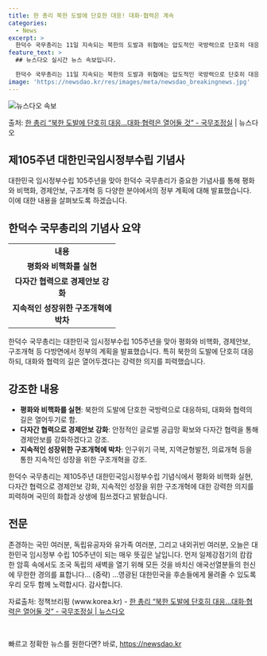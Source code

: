 ```yaml
---
title: 한 총리 북한 도발에 단호한 대응! 대화·협력은 계속
categories:
  - News
excerpt: >
  한덕수 국무총리는 11일 지속되는 북한의 도발과 위협에는 압도적인 국방력으로 단호히 대응하되, 대화와 협력의…
feature_text: >
  ## 뉴스다오 실시간 뉴스 속보입니다.

  한덕수 국무총리는 11일 지속되는 북한의 도발과 위협에는 압도적인 국방력으로 단호히 대응하되, 대화와 협력의…
image: 'https://newsdao.kr/res/images/meta/newsdao_breakingnews.jpg'
---
```


![뉴스다오 속보](https://newsdao.kr/res/images/meta/newsdao_breakingnews.jpg)

<p>출처: <a href="https://newsdao.kr/3570" rel="dofollow">한 총리 “북한 도발에 단호히 대응…대화·협력은 열어둘 것”   - 국무조정실</a> | 뉴스다오</p>

<h2 data-ke-size="size26">제105주년 대한민국임시정부수립 기념사</h2>
<p data-ke-size="size16">대한민국 임시정부수립 105주년을 맞아 한덕수 국무총리가 중요한 기념사를 통해 평화와 비핵화, 경제안보, 구조개혁 등 다양한 분야에서의 정부 계획에 대해 발표했습니다. 이에 대한 내용을 살펴보도록 하겠습니다.</p>

<h2 data-ke-size="size24">한덕수 국무총리의 기념사 요약</h2>

<table>
	<tr>
		<td style="text-align: center; width: 200px;"><b>내용</b></td>
	</tr>
	<tr>
		<td style="text-align: center; height: 17px;"><b>평화와 비핵화를 실현</b></td>
	</tr>
	<tr>
		<td style="text-align: center; height: 17px;"><b>다자간 협력으로 경제안보 강화</b></td>
	</tr>
	<tr>
		<td style="text-align: center; height: 17px;"><b>지속적인 성장위한 구조개혁에 박차</b></td>
	</tr>
</table>

<p data-ke-size="size16">한덕수 국무총리는 대한민국 임시정부수립 105주년을 맞아 평화와 비핵화, 경제안보, 구조개혁 등 다방면에서 정부의 계획을 발표했습니다. 특히 북한의 도발에 단호히 대응하되, 대화와 협력의 길은 열어두겠다는 강력한 의지를 피력했습니다.</p>

<h2 data-ke-size="size24">강조한 내용</h2>
<ul>
	<li><b>평화와 비핵화를 실현</b>: 북한의 도발에 단호한 국방력으로 대응하되, 대화와 협력의 길은 열어두기로 함.</li>
	<li><b>다자간 협력으로 경제안보 강화</b>: 안정적인 글로벌 공급망 확보와 다자간 협력을 통해 경제안보를 강화하겠다고 강조.</li>
	<li><b>지속적인 성장위한 구조개혁에 박차</b>: 인구위기 극복, 지역균형발전, 의료개혁 등을 통한 지속적인 성장을 위한 구조개혁을 강조.</li>
</ul>

<p data-ke-size="size16">한덕수 국무총리는 제105주년 대한민국임시정부수립 기념식에서 평화와 비핵화 실현, 다자간 협력으로 경제안보 강화, 지속적인 성장을 위한 구조개혁에 대한 강력한 의지를 피력하며 국민의 화합과 상생에 힘쓰겠다고 밝혔습니다.</p>

<h2 data-ke-size="size24">전문</h2>
<p data-ke-size="size16">존경하는 국민 여러분, 독립유공자와 유가족 여러분, 그리고 내외귀빈 여러분, 오늘은 대한민국 임시정부 수립 105주년이 되는 매우 뜻깊은 날입니다. 먼저 일제강점기의 캄캄한 암흑 속에서도 조국 독립의 새벽을 열기 위해 모든 것을 바치신 애국선열분들의 헌신에 무한한 경의를 표합니다… (중략) …영광된 대한민국을 후손들에게 물려줄 수 있도록 우리 모두 함께 노력합시다. 감사합니다.</p>
<p data-ke-size="size16">자료출처: 정책브리핑 (www.korea.kr) - <a href="https://newsdao.kr/3570">한 총리 “북한 도발에 단호히 대응…대화·협력은 열어둘 것” - 국무조정실 | 뉴스다오</a></p>
<p data-ke-size="size16">&nbsp;</p> 

빠르고 정확한 뉴스를 원한다면? 바로, <a href="https://newsdao.kr" rel="dofollow">https://newsdao.kr</a>


